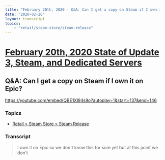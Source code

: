 ```yaml
---
title: "February 20th, 2020 - Q&A: Can I get a copy on Steam if I own it on Epic?"
date: "2020-02-20"
layout: transcript
topics: 
    - "retail/steam-store/steam-release"
---
```

# [February 20th, 2020 State of Update 3, Steam, and Dedicated Servers](../2020-02-20.md)
## Q&A: Can I get a copy on Steam if I own it on Epic?
https://youtube.com/embed/QBE1Xl94s9o?autoplay=1&start=137&end=146
### Topics
* [Retail > Steam Store > Steam Release](../topics/retail/steam-store/steam-release.md)

### Transcript

> I own it on Epic so we don't know this
> for sure yet but at this point we don't
